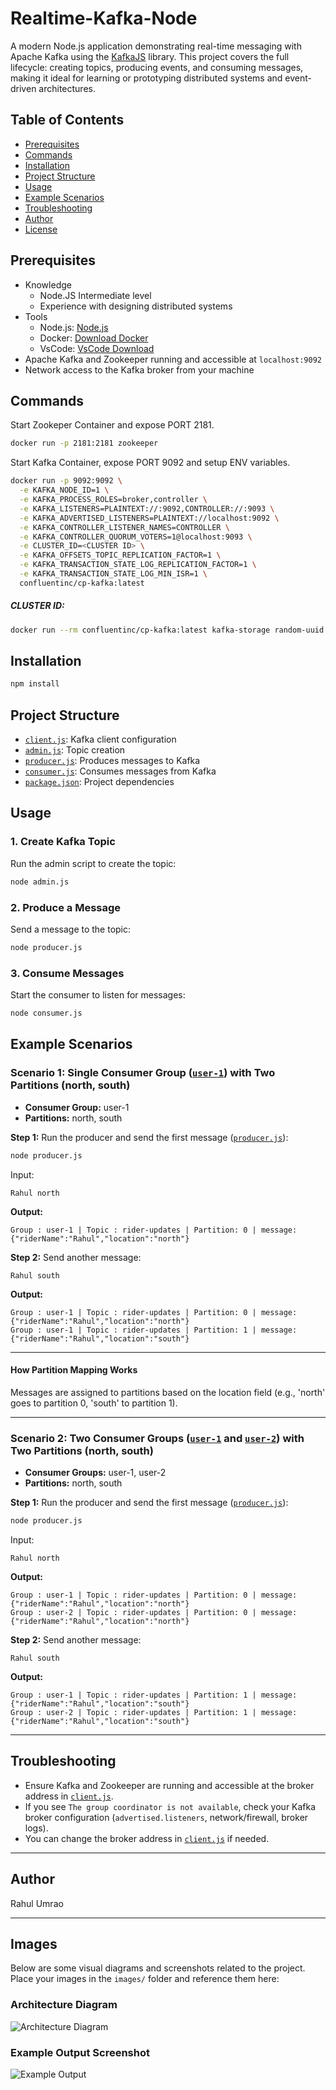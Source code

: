 # Realtime-Kafka-Node

A modern Node.js application demonstrating real-time messaging with Apache Kafka using the [KafkaJS](https://kafka.js.org/) library. This project covers the full lifecycle: creating topics, producing events, and consuming messages, making it ideal for learning or prototyping distributed systems and event-driven architectures.

## Table of Contents

- [Prerequisites](#prerequisites)
- [Commands](#commands)
- [Installation](#installation)
- [Project Structure](#project-structure)
- [Usage](#usage)
- [Example Scenarios](#example-scenarios)
- [Troubleshooting](#troubleshooting)
- [Author](#author)
- [License](#license)

## Prerequisites

- Knowledge
  - Node.JS Intermediate level
  - Experience with designing distributed systems
- Tools
  - Node.js: [Node.js](https://nodejs.org/en)
  - Docker: [Download Docker](https://www.docker.com/)
  - VsCode: [VsCode Download](https://code.visualstudio.com/)
- Apache Kafka and Zookeeper running and accessible at `localhost:9092`
- Network access to the Kafka broker from your machine

## Commands

Start Zookeper Container and expose PORT 2181.

```sh
docker run -p 2181:2181 zookeeper
```

Start Kafka Container, expose PORT 9092 and setup ENV variables.

```sh
docker run -p 9092:9092 \
  -e KAFKA_NODE_ID=1 \
  -e KAFKA_PROCESS_ROLES=broker,controller \
  -e KAFKA_LISTENERS=PLAINTEXT://:9092,CONTROLLER://:9093 \
  -e KAFKA_ADVERTISED_LISTENERS=PLAINTEXT://localhost:9092 \
  -e KAFKA_CONTROLLER_LISTENER_NAMES=CONTROLLER \
  -e KAFKA_CONTROLLER_QUORUM_VOTERS=1@localhost:9093 \
  -e CLUSTER_ID=<CLUSTER ID> \
  -e KAFKA_OFFSETS_TOPIC_REPLICATION_FACTOR=1 \
  -e KAFKA_TRANSACTION_STATE_LOG_REPLICATION_FACTOR=1 \
  -e KAFKA_TRANSACTION_STATE_LOG_MIN_ISR=1 \
  confluentinc/cp-kafka:latest
```

##### CLUSTER ID:

```sh
docker run --rm confluentinc/cp-kafka:latest kafka-storage random-uuid
```

## Installation

```sh
npm install
```

## Project Structure

- [`client.js`](client.js): Kafka client configuration
- [`admin.js`](admin.js): Topic creation
- [`producer.js`](producer.js): Produces messages to Kafka
- [`consumer.js`](consumer.js): Consumes messages from Kafka
- [`package.json`](package.json): Project dependencies

## Usage

### 1. Create Kafka Topic

Run the admin script to create the topic:

```sh
node admin.js
```

### 2. Produce a Message

Send a message to the topic:

```sh
node producer.js
```

### 3. Consume Messages

Start the consumer to listen for messages:

```sh
node consumer.js
```

## Example Scenarios

### Scenario 1: Single Consumer Group ([`user-1`](consumer.js)) with Two Partitions (north, south)

- **Consumer Group:** user-1
- **Partitions:** north, south

**Step 1:**
Run the producer and send the first message ([`producer.js`](producer.js)):

```sh
node producer.js
```

Input:

```
Rahul north
```

**Output:**

```
Group : user-1 | Topic : rider-updates | Partition: 0 | message: {"riderName":"Rahul","location":"north"}
```

**Step 2:**
Send another message:

```
Rahul south
```

**Output:**

```
Group : user-1 | Topic : rider-updates | Partition: 0 | message: {"riderName":"Rahul","location":"north"}
Group : user-1 | Topic : rider-updates | Partition: 1 | message: {"riderName":"Rahul","location":"south"}
```

---

#### How Partition Mapping Works

Messages are assigned to partitions based on the location field (e.g., 'north' goes to partition 0, 'south' to partition 1).

---

### Scenario 2: Two Consumer Groups ([`user-1`](consumer.js) and [`user-2`](consumer.js)) with Two Partitions (north, south)

- **Consumer Groups:** user-1, user-2
- **Partitions:** north, south

**Step 1:**
Run the producer and send the first message ([`producer.js`](producer.js)):

```sh
node producer.js
```

Input:

```
Rahul north
```

**Output:**

```
Group : user-1 | Topic : rider-updates | Partition: 0 | message: {"riderName":"Rahul","location":"north"}
Group : user-2 | Topic : rider-updates | Partition: 0 | message: {"riderName":"Rahul","location":"north"}
```

**Step 2:**
Send another message:

```
Rahul south
```

**Output:**

```
Group : user-1 | Topic : rider-updates | Partition: 1 | message: {"riderName":"Rahul","location":"south"}
Group : user-2 | Topic : rider-updates | Partition: 1 | message: {"riderName":"Rahul","location":"south"}
```

---

## Troubleshooting

- Ensure Kafka and Zookeeper are running and accessible at the broker address in [`client.js`](client.js).
- If you see `The group coordinator is not available`, check your Kafka broker configuration (`advertised.listeners`, network/firewall, broker logs).
- You can change the broker address in [`client.js`](client.js) if needed.

---

## Author

Rahul Umrao

---

## Images

Below are some visual diagrams and screenshots related to the project. Place your images in the `images/` folder and reference them here:

### Architecture Diagram

![Architecture Diagram](images/Architecture.png)

### Example Output Screenshot

![Example Output](images/Example.png)
